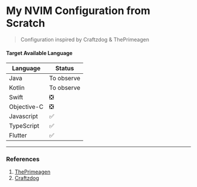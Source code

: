# My NVIM Configuration from Scratch

> Configuration inspired by Craftzdog & ThePrimeagen

#### Target Available Language
| Language |Status |
| - | - |
| Java | To observe |
| Kotlin | To observe |
| Swift | ❎ |
| Objective-C | ❎ |
| Javascript | ✅ |
| TypeScript | ✅ |
| Flutter | ✅ |

---

### References
1. [ThePrimeagen](https://www.youtube.com/watch?v=w7i4amO_zaE&t=850s)
2. [Craftzdog](https://github.com/craftzdog/dotfiles-public)

